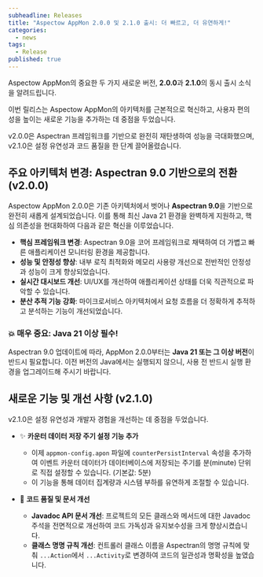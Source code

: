 ```yaml
---
subheadline: Releases
title: "Aspectow AppMon 2.0.0 및 2.1.0 출시: 더 빠르고, 더 유연하게!"
categories:
  - news
tags:
  - Release
published: true
---
```


Aspectow AppMon의 중요한 두 가지 새로운 버전, **2.0.0**과 **2.1.0**의 동시 출시 소식을 알려드립니다.

이번 릴리스는 Aspectow AppMon의 아키텍처를 근본적으로 혁신하고, 사용자 편의성을 높이는 새로운 기능을 추가하는 데 중점을 두었습니다.
<!--more-->

v2.0.0은 Aspectran 프레임워크를 기반으로 완전히 재탄생하여 성능을 극대화했으며, v2.1.0은 설정 유연성과 코드 품질을 한 단계 끌어올렸습니다.

## 주요 아키텍처 변경: Aspectran 9.0 기반으로의 전환 (v2.0.0)

Aspectow AppMon 2.0.0은 기존 아키텍처에서 벗어나 **Aspectran 9.0**을 기반으로 완전히 새롭게 설계되었습니다. 이를 통해 최신 Java 21 환경을 완벽하게 지원하고, 핵심 의존성을 현대화하여 다음과 같은 혁신을 이루었습니다.

*   **핵심 프레임워크 변경**: Aspectran 9.0을 코어 프레임워크로 채택하여 더 가볍고 빠른 애플리케이션 모니터링 환경을 제공합니다.
*   **성능 및 안정성 향상**: 내부 로직 최적화와 메모리 사용량 개선으로 전반적인 안정성과 성능이 크게 향상되었습니다.
*   **실시간 대시보드 개선**: UI/UX를 개선하여 애플리케이션 상태를 더욱 직관적으로 파악할 수 있습니다.
*   **분산 추적 기능 강화**: 마이크로서비스 아키텍처에서 요청 흐름을 더 정확하게 추적하고 분석하는 기능이 개선되었습니다.

### 💥 매우 중요: Java 21 이상 필수!

Aspectran 9.0 업데이트에 따라, AppMon 2.0.0부터는 **Java 21 또는 그 이상 버전**이 반드시 필요합니다. 이전 버전의 Java에서는 실행되지 않으니, 사용 전 반드시 실행 환경을 업그레이드해 주시기 바랍니다.

## 새로운 기능 및 개선 사항 (v2.1.0)

v2.1.0은 설정 유연성과 개발자 경험을 개선하는 데 중점을 두었습니다.

*   ✨ **카운터 데이터 저장 주기 설정 기능 추가**
    - 이제 `appmon-config.apon` 파일에 `counterPersistInterval` 속성을 추가하여 이벤트 카운터 데이터가 데이터베이스에 저장되는 주기를 분(minute) 단위로 직접 설정할 수 있습니다. (기본값: 5분)
    - 이 기능을 통해 데이터 집계량과 시스템 부하를 유연하게 조절할 수 있습니다.

*   📝 **코드 품질 및 문서 개선**
    - **Javadoc API 문서 개선**: 프로젝트의 모든 클래스와 메서드에 대한 Javadoc 주석을 전면적으로 개선하여 코드 가독성과 유지보수성을 크게 향상시켰습니다.
    - **클래스 명명 규칙 개선**: 컨트롤러 클래스 이름을 Aspectran의 명명 규칙에 맞춰 `...Action`에서 `...Activity`로 변경하여 코드의 일관성과 명확성을 높였습니다.
